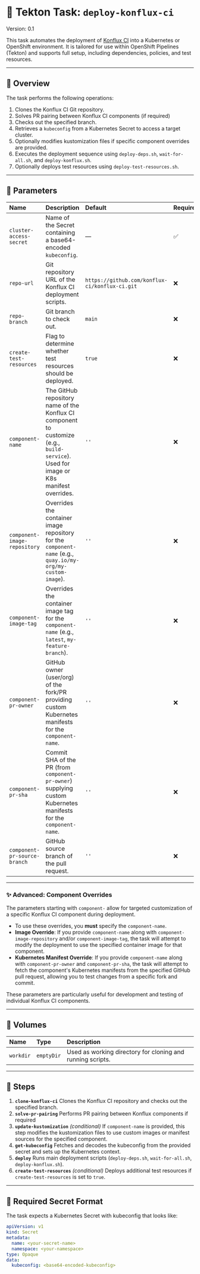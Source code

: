 # 🚀 Tekton Task: `deploy-konflux-ci`

Version: 0.1

This task automates the deployment of [Konflux CI](https://github.com/konflux-ci/konflux-ci) into a Kubernetes or OpenShift environment.
It is tailored for use within OpenShift Pipelines (Tekton) and supports full setup, including dependencies, policies, and test resources.

---

## 📘 Overview

The task performs the following operations:

1. Clones the Konflux CI Git repository.
1. Solves PR pairing between Konflux CI components (if required)
1. Checks out the specified branch.
1. Retrieves a `kubeconfig` from a Kubernetes Secret to access a target cluster.
1. Optionally modifies kustomization files if specific component overrides are provided.
1. Executes the deployment sequence using `deploy-deps.sh`, `wait-for-all.sh`, and `deploy-konflux.sh`.
1. Optionally deploys test resources using `deploy-test-resources.sh`.

---

## 🔧 Parameters

| Name                      | Description                                                                                                                               | Default                                        | Required |
| :------------------------ | :---------------------------------------------------------------------------------------------------------------------------------------- | :--------------------------------------------- | :------- |
| `cluster-access-secret`   | Name of the Secret containing a base64-encoded `kubeconfig`.                                                                              | —                                              | ✅       |
| `repo-url`                | Git repository URL of the Konflux CI deployment scripts.                                                                                  | `https://github.com/konflux-ci/konflux-ci.git` | ❌       |
| `repo-branch`             | Git branch to check out.                                                                                                                  | `main`                                         | ❌       |
| `create-test-resources`   | Flag to determine whether test resources should be deployed.                                                                              | `true`                                         | ❌       |
| `component-name`          | The GitHub repository name of the Konflux CI component to customize (e.g., `build-service`). Used for image or K8s manifest overrides. | `''`                                           | ❌       |
| `component-image-repository` | Overrides the container image repository for the `component-name` (e.g., `quay.io/my-org/my-custom-image`).                                | `''`                                           | ❌       |
| `component-image-tag`     | Overrides the container image tag for the `component-name` (e.g., `latest`, `my-feature-branch`).                                         | `''`                                           | ❌       |
| `component-pr-owner`      | GitHub owner (user/org) of the fork/PR providing custom Kubernetes manifests for the `component-name`.                                    | `''`                                           | ❌       |
| `component-pr-sha`        | Commit SHA of the PR (from `component-pr-owner`) supplying custom Kubernetes manifests for the `component-name`.                            | `''`                                           | ❌       |
| `component-pr-source-branch`        | GitHub source branch of the pull request.     | `''`    | ❌       |

---

### ✨ Advanced: Component Overrides

The parameters starting with `component-` allow for targeted customization of a specific Konflux CI component during deployment.

* To use these overrides, you **must** specify the `component-name`.
* **Image Override**: If you provide `component-name` along with `component-image-repository` and/or `component-image-tag`, the task will attempt to modify the deployment to use the specified container image for that component.
* **Kubernetes Manifest Override**: If you provide `component-name` along with `component-pr-owner` and `component-pr-sha`, the task will attempt to fetch the component's Kubernetes manifests from the specified GitHub pull request, allowing you to test changes from a specific fork and commit.

These parameters are particularly useful for development and testing of individual Konflux CI components.

---

## 📁 Volumes

| Name      | Type       | Description                                            |
| :-------- | :--------- | :----------------------------------------------------- |
| `workdir` | `emptyDir` | Used as working directory for cloning and running scripts. |

---

## 🧱 Steps

1. **`clone-konflux-ci`**
    Clones the Konflux CI repository and checks out the specified branch.
1. **`solve-pr-pairing`**
    Performs PR pairing between Konflux components if required
1. **`update-kustomization`** *(conditional)*
    If `component-name` is provided, this step modifies the kustomization files to use custom images or manifest sources for the specified component.
1. **`get-kubeconfig`**
    Fetches and decodes the kubeconfig from the provided secret and sets up the Kubernetes context.
1. **`deploy`**
    Runs main deployment scripts (`deploy-deps.sh`, `wait-for-all.sh`, `deploy-konflux.sh`).
1. **`create-test-resources`** *(conditional)*
    Deploys additional test resources if `create-test-resources` is set to `true`.

---

## 🔐 Required Secret Format

The task expects a Kubernetes Secret with kubeconfig that looks like:

```yaml
apiVersion: v1
kind: Secret
metadata:
  name: <your-secret-name>
  namespace: <your-namespace>
type: Opaque
data:
  kubeconfig: <base64-encoded-kubeconfig>
